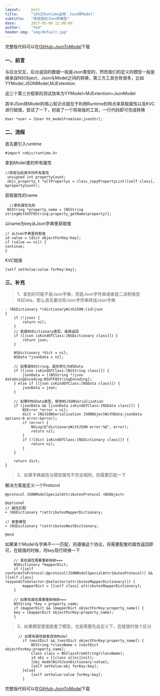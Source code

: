 ```yaml
---
layout:     post
title:      "iOS之Runtime运用：Json转Model"
subtitle:   "简易版的JSon转模型"
date:       2017-05-09 12:00:00
author:     "Ted"
header-img: "img/default.jpg"
---
```


完整版代码可以在[GitHub-JsonToModel](https://github.com/helloted/JsonToModel)下载

### 一、前言

与后台交互，后台返回的数据一般是Json类型的，然而我们的定义的模型一般是继承自NSObject，Json与Model之间的转换，第三方工具也有很多，比如YYModel,JSONModel,MJExtention.

这三个第三方框架的测试效率为YYModel>MJExtention>JsonModel

其中JSon转Model的核心知识点就在于利用Runtime的特点来获取属性以及KVC进行赋值，尝试了一下，封装了一个简易版的工具，一行代码即可完成转换

```
User *user = [User ht_modelFromJson:jsonStr];
```

### 二、流程

首先要引入runtime

```
#import <objc/runtime.h>
```

拿到Model里的所有属性

```
//获取当前类中的所有属性
 unsigned int propertyCount;
 objc_property_t *allPropertys = class_copyPropertyList([self class], &propertyCount);
```

获取属性的name

```
  //拿到属性名称
 NSString *property_name = [NSString stringWithUTF8String:property_getName(property)];
```

以name为key从Json字典里获取值

```
// 从Json字典里获取值
id value = [dict objectForKey:key];
if (value == nil) {
continue;
}
```

KVC赋值

```
[self setValue:value forKey:key];
```

### 三、补充

> 1、拿到的可能不是Json字典，而是Json字符串或者是二进制类型NSData，那么首先要对将Json字符串转成Json字典

```
- (NSDictionary *)dictionaryWithJSON:(id)json
{
    if (!json) {
        return nil;
    }
    // 若是NSDictionary类型，直接返回
    if ([json isKindOfClass:[NSDictionary class]]) {
        return json;
    }
    
    NSDictionary *dict = nil;
    NSData *jsonData = nil;
    
    // 如果是NSString，就先转化为NSData
    if ([json isKindOfClass:[NSString class]]) {
        jsonData = [(NSString *)json dataUsingEncoding:NSUTF8StringEncoding];
    } else if ([json isKindOfClass:[NSData class]]) {
        jsonData = json;
    }
    
    // 如果时NSData类型，使用NSJSONSerialization
    if (jsonData && [jsonData isKindOfClass:[NSData class]]) {
        NSError *error = nil;
        dict = [NSJSONSerialization JSONObjectWithData:jsonData options:0 error:&error];
        if (error) {
            NSLog(@"dictionaryWithJSON error:%@", error);
            return nil;
        }
        if (![dict isKindOfClass:[NSDictionary class]]) {
            return nil;
        }
    }
    
    return dict;
}
```

> 2、如果字典属性与模型属性不完全相同，则需要匹配一下

解决方案是定义一个Protocol

```
@protocol JSONModelSpecialAttributesProtocol <NSObject>

@optional
// 属性匹配
+ (NSDictionary *)attributesMapperDictionary;

// 嵌套模型
+ (NSDictionary *)attributesNestDictionary;

@end
```

如果某个Model与字典不一一匹配，则遵循这个协议，将需要配套的属性返回即可，在赋值的时候，将key现行转换一下

```
    // 某些属性需要重新映射===
    NSDictionary *mapperDict;
    if ([self conformsToProtocol:@protocol(JSONModelSpecialAttributesProtocol)] && [[self class] respondsToSelector:@selector(attributesMapperDictionary)]) {
        mapperDict = [[self class] attributesMapperDictionary];
    }
    
    // 如果有属性需要重新映射===
    NSString *key = property_name;
    if (mapperDict && [mapperDict objectForKey:property_name]) {
    key = [mapperDict objectForKey:property_name];
    }
```

> 3、如果模型里面嵌套了模型，也是需要先自定义下，在赋值时做个区分

```
      // 如果有属性嵌套其他Model
        if (nestDict && [nestDict objectForKey:property_name]) {
            NSString *className = [nestDict objectForKey:property_name];
            Class class = NSClassFromString(className);
            id obj = [[class alloc]init];
            [obj modelWithJsonDictionary:value];
            [self setValue:obj forKey:key];
        }else{
            [self setValue:value forKey:key];
        }
```

完整版代码可以在[GitHub-JsonToModel](https://github.com/helloted/JsonToModel)下载

